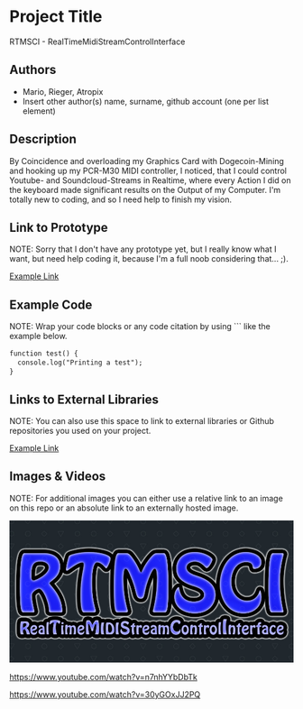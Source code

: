 # Project Title
RTMSCI - RealTimeMidiStreamControlInterface 

## Authors
- Mario, Rieger, Atropix
- Insert other author(s) name, surname, github account (one per list element)

## Description
By Coincidence and overloading my Graphics Card with Dogecoin-Mining and hooking up my PCR-M30 MIDI controller, I noticed, that I could control Youtube- and Soundcloud-Streams in Realtime, where every Action I did on the keyboard made significant results on the Output of my Computer. I'm totally new to coding, and so I need help to finish my vision. 

## Link to Prototype
NOTE: Sorry that I don't have any prototype yet, but I really know what I want, but need help coding it, because I'm a full noob considering that... ;).

[Example Link](http://www.google.com "Example Link")

## Example Code
NOTE: Wrap your code blocks or any code citation by using ``` like the example below.
```
function test() {
  console.log("Printing a test");
}
```
## Links to External Libraries
 NOTE: You can also use this space to link to external libraries or Github repositories you used on your project.

[Example Link](http://www.google.com "Example Link")

## Images & Videos
NOTE: For additional images you can either use a relative link to an image on this repo or an absolute link to an externally hosted image.

![Example Image](project_images/cover.jpg?raw=true "Example Image")

https://www.youtube.com/watch?v=n7nhYYbDbTk

https://www.youtube.com/watch?v=30yGOxJJ2PQ
